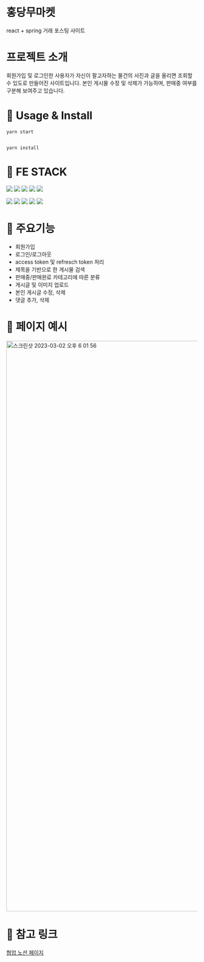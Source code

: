 # 홍당무마켓
react + spring 거래 포스팅 사이트

# 프로젝트 소개
회원가입 및 로그인한 사용자가 자신이 팔고자하는 물건의 사진과 글을 올리면 조회할 수 있도로 만들어진 사이트입니다.
본인 게시물 수정 및 삭제가 가능하며, 판매중 여부를 구분해 보여주고 있습니다.

# 🚀 Usage & Install

    yarn start
    

    yarn install

# 👤 FE STACK
<img src="https://img.shields.io/badge/react-61DAFB?style=for-the-badge&logo=react&logoColor=black"> <img src="https://img.shields.io/badge/javascript-F7DF1E?style=for-the-badge&logo=javascript&logoColor=black"> <img src="https://img.shields.io/badge/react query-FF4154?style=for-the-badge&logo=react query&logoColor=white"> <img src="https://img.shields.io/badge/react router-CA4245?style=for-the-badge&logo=react router&logoColor=white"> <img src="https://img.shields.io/badge/create react app-09D3AC?style=for-the-badge&logo=create react app&logoColor=black"> 

<img src="https://img.shields.io/badge/styled components-DB7093?style=for-the-badge&logo=styled components&logoColor=white"> <img src="https://img.shields.io/badge/axios-5A29E4?style=for-the-badge&logo=axios&logoColor=white"> <img src="https://img.shields.io/badge/yarn-2C8EBB?style=for-the-badge&logo=yarn&logoColor=white"> <img src="https://img.shields.io/badge/github-181717?style=for-the-badge&logo=github&logoColor=white"> <img src="https://img.shields.io/badge/git-F05032?style=for-the-badge&logo=git&logoColor=white">

# 📝 주요기능
- 회원가입
- 로그인/로그아웃
- access token 및 refresch token 처리
- 제목을 기반으로 한 게시물 검색
- 판매중/판매완료 카테고리에 따른 분류
- 게시글 및 이미지 업로드
- 본인 게시글 수정, 삭제
- 댓글 추가, 삭제

# 🥕 페이지 예시
<img width="1499" alt="스크린샷 2023-03-02 오후 6 01 56" src="https://user-images.githubusercontent.com/119720123/222386438-0c6c1487-af5f-4767-83b7-8f9cf547e8c3.png">


# 🔎 참고 링크
[협업 노션 페이지](https://www.notion.so/6-SA-01f8b1ab03194b87beba973847f94dc3?pvs=4)
